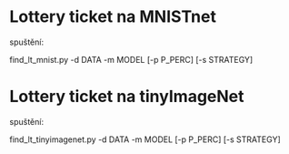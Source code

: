 # Lottery ticket na MNISTnet
spuštění:

find_lt_mnist.py -d DATA -m MODEL [-p P_PERC] [-s STRATEGY]

# Lottery ticket na tinyImageNet
spuštění:

find_lt_tinyimagenet.py -d DATA -m MODEL [-p P_PERC] [-s STRATEGY]
